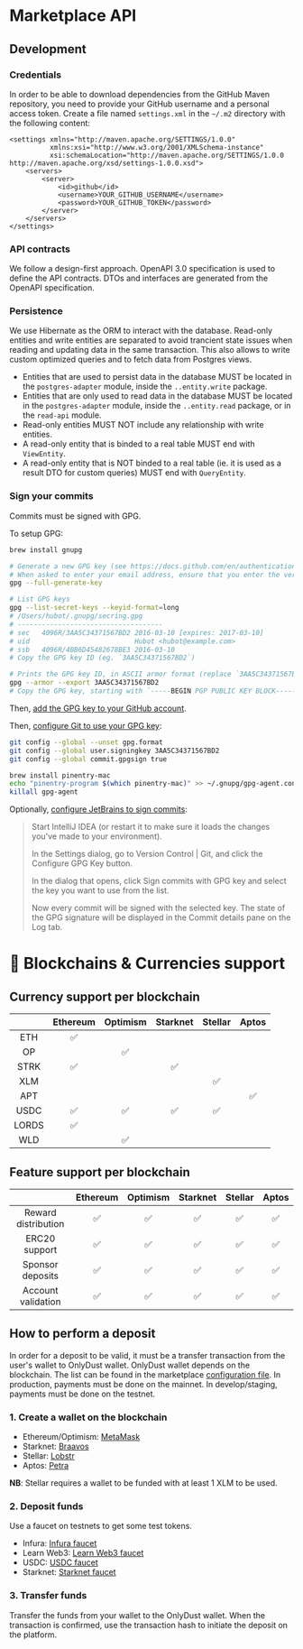 # Marketplace API

## Development

### Credentials

In order to be able to download dependencies from the GitHub Maven repository, you need to provide your GitHub username and a personal access token.
Create a file named `settings.xml` in the `~/.m2` directory with the following content:

```xml'
<settings xmlns="http://maven.apache.org/SETTINGS/1.0.0" 
          xmlns:xsi="http://www.w3.org/2001/XMLSchema-instance"
          xsi:schemaLocation="http://maven.apache.org/SETTINGS/1.0.0 http://maven.apache.org/xsd/settings-1.0.0.xsd">
    <servers>
        <server>
            <id>github</id>
            <username>YOUR_GITHUB_USERNAME</username>
            <password>YOUR_GITHUB_TOKEN</password>
        </server>
    </servers>
</settings>
```

### API contracts

We follow a design-first approach.
OpenAPI 3.0 specification is used to define the API contracts.
DTOs and interfaces are generated from the OpenAPI specification.

### Persistence

We use Hibernate as the ORM to interact with the database.
Read-only entities and write entities are separated to avoid trancient state issues when reading and updating
data in the same transaction. This also allows to write custom optimized queries and to fetch data from Postgres views.

- Entities that are used to persist data in the database MUST be located
  in the `postgres-adapter` module, inside the `..entity.write` package.
- Entities that are only used to read data in the database MUST be located
  in the `postgres-adapter` module, inside the `..entity.read` package, or in the
  `read-api` module.
- Read-only entities MUST NOT include any relationship with write entities.
- A read-only entity that is binded to a real table MUST end with `ViewEntity`.
- A read-only entity that is NOT binded to a real table (ie. it is used as a result DTO for custom queries)
  MUST end with `QueryEntity`.

### Sign your commits

Commits must be signed with GPG.

To setup GPG:

```bash
brew install gnupg

# Generate a new GPG key (see https://docs.github.com/en/authentication/managing-commit-signature-verification/generating-a-new-gpg-key for full details)
# When asked to enter your email address, ensure that you enter the verified email address for your GitHub account.
gpg --full-generate-key

# List GPG keys
gpg --list-secret-keys --keyid-format=long
# /Users/hubot/.gnupg/secring.gpg
# ------------------------------------
# sec   4096R/3AA5C34371567BD2 2016-03-10 [expires: 2017-03-10]
# uid                          Hubot <hubot@example.com>
# ssb   4096R/4BB6D45482678BE3 2016-03-10
# Copy the GPG key ID (eg. `3AA5C34371567BD2`)

# Prints the GPG key ID, in ASCII armor format (replace `3AA5C34371567BD2` with your GPG key ID)
gpg --armor --export 3AA5C34371567BD2
# Copy the GPG key, starting with `-----BEGIN PGP PUBLIC KEY BLOCK-----` and ending with `-----END PGP PUBLIC KEY BLOCK-----`
```

Then, [add the GPG key to your GitHub account](https://docs.github.com/en/authentication/managing-commit-signature-verification/adding-a-gpg-key-to-your-github-account).

Then, [configure Git to use your GPG key](https://docs.github.com/en/authentication/managing-commit-signature-verification/telling-git-about-your-signing-key):

```bash
git config --global --unset gpg.format
git config --global user.signingkey 3AA5C34371567BD2
git config --global commit.gpgsign true

brew install pinentry-mac
echo "pinentry-program $(which pinentry-mac)" >> ~/.gnupg/gpg-agent.conf
killall gpg-agent
```

Optionally, [configure JetBrains to sign commits](https://www.jetbrains.com/help/idea/2024.2/set-up-GPG-commit-signing.html?Set_up_GPG_commit_signing&utm_source=product&utm_medium=link&utm_campaign=IU&utm_content=2024.2#u7gxqt_31):

> Start IntelliJ IDEA (or restart it to make sure it loads the changes you've made to your environment).
>
> In the Settings dialog, go to Version Control | Git, and click the Configure GPG Key button.
>
> In the dialog that opens, click Sign commits with GPG key and select the key you want to use from the list.
>
> Now every commit will be signed with the selected key. The state of the GPG signature will be displayed in the Commit details pane on the Log tab.

# 💸 Blockchains & Currencies support

## Currency support per blockchain

|       | Ethereum | Optimism | Starknet | Stellar | Aptos |
|:-----:|:--------:|:--------:|:--------:|:-------:|:-----:|
|  ETH  |    ✅     |          |          |         |       |
|  OP   |          |    ✅     |          |         |       |
| STRK  |    ✅     |          |    ✅     |         |       |
|  XLM  |          |          |          |    ✅    |       |
|  APT  |          |          |          |         |   ✅   |
| USDC  |    ✅     |    ✅     |    ✅     |    ✅    |       |
| LORDS |    ✅     |          |          |         |       |
|  WLD  |          |    ✅     |          |         |       |

## Feature support per blockchain

|                     | Ethereum | Optimism | Starknet | Stellar | Aptos |
|:-------------------:|:--------:|:--------:|:--------:|:-------:|:-----:|
| Reward distribution |    ✅     |    ✅     |    ✅     |    ✅    |   ✅   |
|    ERC20 support    |    ✅     |    ✅     |    ✅     |    ✅    |   ✅   |
|  Sponsor deposits   |    ✅     |    ✅     |    ✅     |    ✅    |   ✅   |
| Account validation  |    ✅     |    ✅     |    ✅     |    ✅    |   ✅   |

## How to perform a deposit

In order for a deposit to be valid, it must be a transfer transaction from the user's wallet to OnlyDust wallet.
OnlyDust wallet depends on the blockchain. The list can be found in the marketplace [configuration file](./bootstrap/src/main/resources/application.yaml).
In production, payments must be done on the mainnet. In develop/staging, payments must be done on the testnet.

### 1. Create a wallet on the blockchain

* Ethereum/Optimism: [MetaMask](https://metamask.io/)
* Starknet: [Braavos](https://braavos.app/)
* Stellar: [Lobstr](https://lobstr.co/)
* Aptos: [Petra](https://petra.app/)

**NB**: Stellar requires a wallet to be funded with at least 1 XLM to be used.

### 2. Deposit funds

Use a faucet on testnets to get some test tokens.

* Infura: [Infura faucet](https://www.infura.io/faucet/sepolia)
* Learn Web3: [Learn Web3 faucet](https://learnweb3.io/faucets/)
* USDC: [USDC faucet](https://faucet.circle.com/)
* Starknet: [Starknet faucet](https://starknet-faucet.vercel.app/)

### 3. Transfer funds

Transfer the funds from your wallet to the OnlyDust wallet.
When the transaction is confirmed, use the transaction hash to initiate the deposit on the platform.
